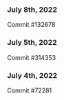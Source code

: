 ### July 8th, 2022

Commit #132678

### July 5th, 2022

Commit #314353


### July 4th, 2022

Commit #72281
